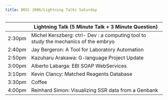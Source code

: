 ```yaml
---
title: BOSC 2006/Lightning Talks Saturday
---
```


|        | Lightning Talk (5 Minute Talk + 3 Minute Question)                                  |
|--------|-------------------------------------------------------------------------------------|
| 2:30pm | Michel Kerszberg: ctrl- Dev : a computing tool to study the mechanics of the embryo |
| 2:40pm | Jay Bergeron: A Tool for Laboratory Automation                                      |
| 2:50pm | Kazuharu Arakawa: G-language Project Update                                         |
| 3:00pm | Alberto Labarga: EBI SOAP WebServices                                               |
| 3:10pm | Kevin Clancy: Matched Reagents Database                                             |
| 3:30pm | Coffee                                                                              |
| 4:00pm | Reinhard Simon: Visualizing SSR data from a Genbank                                 |


